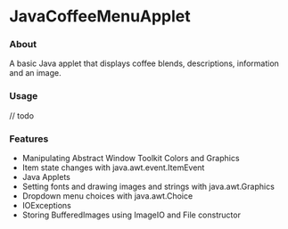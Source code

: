 # JavaCoffeeMenuApplet

### About

A basic Java applet that displays coffee blends, descriptions, information and an image. 

### Usage

// todo

### Features  
  * Manipulating Abstract Window Toolkit Colors and Graphics
  * Item state changes with java.awt.event.ItemEvent
  * Java Applets
  * Setting fonts and drawing images and strings with java.awt.Graphics
  * Dropdown menu choices with java.awt.Choice
  * IOExceptions
  * Storing BufferedImages using ImageIO and File constructor
  
